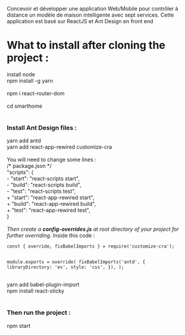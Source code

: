 Concevoir et développer une application Web/Mobile pour contrôler à
distance un modèle de maison intelligente avec sept services.
Cette application est basé sur ReactJS et Ant Design en front end

<h1>What to install after cloning the project :</h1>
install node<br>
npm install -g yarn<br><br>
npm i react-router-dom<br>
<br>
cd smarthome<br>
<br>
<h3>Install Ant Design files :</h3>
yarn add antd<br>
yarn add react-app-rewired customize-cra<br><br>
You will need to change some lines : <br>
/* package.json */<br>
"scripts": {<br>
-   "start": "react-scripts start",<br>
-   "build": "react-scripts build",<br>
-   "test": "react-scripts test",<br>
+   "start": "react-app-rewired start",<br>
+   "build": "react-app-rewired build",<br>
+   "test": "react-app-rewired test",<br>
}
<br>
<br>
<i>Then create a <strong>config-overrides.js</strong> at root directory of your project for further overriding.</i>
Inside this code :<br>
<code>
const { override, fixBabelImports } = require('customize-cra');

module.exports = override(
       fixBabelImports('antd', {
         libraryDirectory: 'es',
         style: 'css',
       }),
);
</code>

<br> yarn add babel-plugin-import<br>
npm install react-sticky<br>
<br>
<h3>Then run the project :</h3>
npm start<br>
